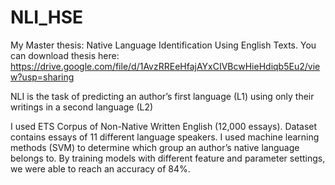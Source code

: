 # NLI_HSE

My Master thesis: Native Language Identification Using English Texts. 
You can download thesis here: https://drive.google.com/file/d/1AvzRREeHfajAYxCIVBcwHieHdiqb5Eu2/view?usp=sharing

NLI is the task of predicting an author’s first language (L1) using only their writings in a second language (L2)

I used ETS Corpus of Non-Native Written English (12,000 essays). Dataset contains essays of 11 different language speakers. I used machine learning methods (SVM) to determine which group an author’s native language belongs to. By training models with different feature and parameter settings, we were able to reach an accuracy of 84%.
